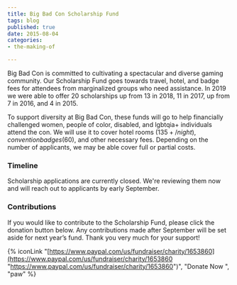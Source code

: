 ```yaml
---
title: Big Bad Con Scholarship Fund
tags: blog
published: true
date: 2015-08-04
categories:
- the-making-of

---
```

Big Bad Con is committed to cultivating a spectacular and diverse gaming community. Our Scholarship Fund goes towards travel, hotel, and badge fees for attendees from marginalized groups who need assistance. In 2019 we were able to offer 20 scholarships up from 13 in 2018, 11 in 2017, up from 7 in 2016, and 4 in 2015.

To support diversity at Big Bad Con, these funds will go to help financially challenged women, people of color, disabled, and lgbtqia+ individuals attend the con. We will use it to cover hotel rooms ($135+/night), convention badges ($60), and other necessary fees. Depending on the number of applicants, we may be able cover full or partial costs.

### Timeline

Scholarship applications are currently closed. We're reviewing them now and will reach out to applicants by early September.

### Contributions

If you would like to contribute to the Scholarship Fund, please click the donation button below. Any contributions made after September will be set aside for next year’s fund. Thank you very much for your support!

{% iconLink "[https://www.paypal.com/us/fundraiser/charity/1653860](https://www.paypal.com/us/fundraiser/charity/1653860 "https://www.paypal.com/us/fundraiser/charity/1653860")", "Donate Now ", "paw" %}